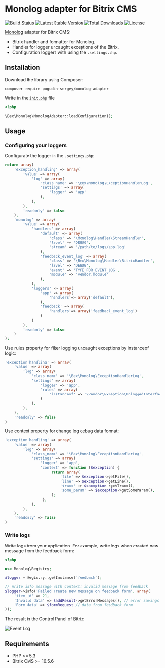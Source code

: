 # Monolog adapter for Bitrix CMS

[![Build Status](https://travis-ci.org/pogudin-sergey/monolog-adapter.svg)](https://travis-ci.org/pogudin-sergey/monolog-adapter)
[![Latest Stable Version](https://poser.pugx.org/pogudin-sergey/monolog-adapter/v/stable)](https://packagist.org/packages/pogudin-sergey/monolog-adapter) 
[![Total Downloads](https://poser.pugx.org/pogudin-sergey/monolog-adapter/downloads)](https://packagist.org/packages/pogudin-sergey/monolog-adapter) 
[![License](https://poser.pugx.org/pogudin-sergey/monolog-adapter/license)](https://packagist.org/packages/pogudin-sergey/monolog-adapter)

[Monolog](https://github.com/Seldaek/monolog) adapter for Bitrix CMS:

* Bitrix handler and formatter for Monolog.
* Handler for logger uncaught exceptions of the Bitrix.
* Configuration loggers with using the `.settings.php`.

## Installation

Download the library using Composer:

```bash
composer require pogudin-sergey/monolog-adapter
```

Write in the [`init.php`](https://dev.1c-bitrix.ru/learning/course/?COURSE_ID=43&LESSON_ID=2916) file:

```php
<?php

\Bex\Monolog\MonologAdapter::loadConfiguration();
```

## Usage

### Configuring your loggers

Configurate the logger in the `.settings.php`:

```php
return array(
    'exception_handling' => array(
        'value' => array(
            'log' => array(
                'class_name' => '\Bex\Monolog\ExceptionHandlerLog',
                'settings' => array(
                    'logger' => 'app'
                ),
            ),
        ),
        'readonly' => false
    ),
    'monolog' => array(
        'value' => array(
            'handlers' => array(
                'default' => array(
                    'class' => '\Monolog\Handler\StreamHandler',
                    'level' => 'DEBUG',
                    'stream' => '/path/to/logs/app.log'
                ),
                'feedback_event_log' => array(
                    'class' => '\Bex\Monolog\Handler\BitrixHandler',
                    'level' => 'DEBUG',
                    'event' => 'TYPE_FOR_EVENT_LOG',
                    'module' => 'vendor.module'
                ),
            ),
            'loggers' => array(
                'app' => array(
                    'handlers'=> array('default'),
                ),
                'feedback' => array(
                    'handlers'=> array('feedback_event_log'),
                )
            )
        ),
        'readonly' => false
    )
);
```

Use rules property for filter logging uncaught exceptions by instanceof logic:
```php
'exception_handling' => array(
    'value' => array(
        'log' => array(
            'class_name' => '\Bex\Monolog\ExceptionHandlerLog',
            'settings' => array(
                'logger' => 'app',
                'rules' => array(
                    'instanceof' => '\Vendor\Exception\UnloggedInterface', // or opposite: !instanceof
                )
            ),
        ),
    ),
    'readonly' => false
)
```

Use context property for change log debug data format:
```php
'exception_handling' => array(
    'value' => array(
        'log' => array(
            'class_name' => '\Bex\Monolog\ExceptionHandlerLog',
            'settings' => array(
                'logger' => 'app',
                'context' => function ($exception) {
                     return array(
                         'file' => $exception->getFile(),
                         'line' => $exception->getLine(),
                         'trace' => $exception->getTrace(),
                         'some_param' => $exception->getSomeParam(),
                     );
                 },
            ),
        ),
    ),
    'readonly' => false
)
```

### Write logs

Write logs from your application. For example, write logs when created new message from the feedback form:

```php
<?php

use Monolog\Registry;

$logger = Registry::getInstance('feedback');

// Write info message with context: invalid message from feedback
$logger->info('Failed create new message on feedback form', array(
    'item_id' => 21,
    'Invalid data' => $addResult->getErrorMessages(), // error savings
    'Form data' => $formRequest // data from feedback form
));
```

The result in the Control Panel of Bitrix:

![Event Log](event-log.png)

## Requirements

* PHP >= 5.3
* Bitrix CMS >= 16.5.6
